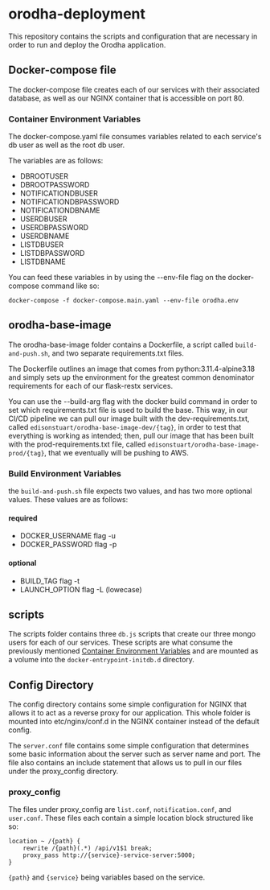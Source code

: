 # orodha-deployment

This repository contains the scripts and configuration that are necessary in order to run and deploy the Orodha application.

## Docker-compose file

The docker-compose file creates each of our services with their associated database, as well as our NGINX container that is accessible on port 80.

### Container Environment Variables

The docker-compose.yaml file consumes variables related to each service's db user as well as the root db user.

The variables are as follows:

- DBROOTUSER
- DBROOTPASSWORD
- NOTIFICATIONDBUSER
- NOTIFICATIONDBPASSWORD
- NOTIFICATIONDBNAME
- USERDBUSER
- USERDBPASSWORD
- USERDBNAME
- LISTDBUSER
- LISTDBPASSWORD
- LISTDBNAME

You can feed these variables in by using the --env-file flag on the docker-compose command like so:

`docker-compose -f docker-compose.main.yaml --env-file orodha.env`

## orodha-base-image

The orodha-base-image folder contains a Dockerfile, a script called
`build-and-push.sh`, and two separate requirements.txt files.

The Dockerfile outlines an image that comes from python:3.11.4-alpine3.18 and simply sets up the environment for the greatest common denominator requirements for each of our flask-restx services.

You can use the --build-arg flag with the docker build command in order to set which requirements.txt file is used to build the base. This way, in our CI/CD pipeline we can pull our image built with the dev-requirements.txt, called `edisonstuart/orodha-base-image-dev/{tag}`, in order to test that everything is working as intended; then, pull our image that has been built with the prod-requirements.txt file, called `edisonstuart/orodha-base-image-prod/{tag}`, that we eventually will be pushing to AWS.

### Build Environment Variables

the `build-and-push.sh` file expects two values, and has two more optional values. These values are as follows:

#### required

- DOCKER_USERNAME
  flag -u
- DOCKER_PASSWORD
  flag -p

#### optional

- BUILD_TAG
  flag -t
- LAUNCH_OPTION
  flag -L (lowecase)

## scripts

The scripts folder contains three `db.js` scripts that create our three mongo users for each of our services. These scripts are what consume the previously mentioned [Container Environment Variables](#container-environment-variables) and are mounted as a volume into the `docker-entrypoint-initdb.d` directory.

## Config Directory

The config directory contains some simple configuration for NGINX that allows it to act as a reverse proxy for our application. This whole folder is mounted into etc/nginx/conf.d in the NGINX container instead of the default config.

The `server.conf` file contains some simple configuration that determines some basic information about the server such as server name and port. The file also contains an include statement that allows us to pull in our files under the proxy_config directory.

### proxy_config

The files under proxy_config are `list.conf`, `notification.conf`, and `user.conf`. These files each contain a simple location block structured like so:

```
location ~ /{path} {
    rewrite /{path}(.*) /api/v1$1 break;
    proxy_pass http://{service}-service-server:5000;
}
```

`{path}` and `{service}` being variables based on the service.
